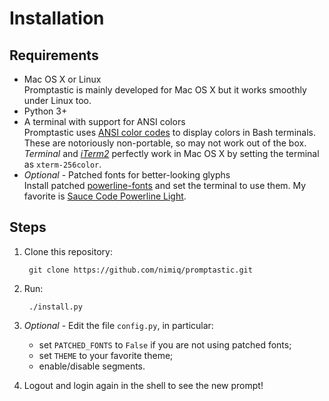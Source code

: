 Installation
============

Requirements
------------
- Mac OS X or Linux  
Promptastic is mainly developed for Mac OS X but it works smoothly under Linux too.
- Python 3+  
- A terminal with support for ANSI colors  
Promptastic uses [ANSI color codes](http://en.wikipedia.org/wiki/ANSI_escape_code)
to display colors in Bash terminals. These are notoriously non-portable, so may not work 
out of the box. *Terminal* and [*iTerm2*](http://iterm2.com) perfectly work in Mac OS X
by setting the terminal as `xterm-256color`.
- *Optional* - Patched fonts for better-looking glyphs  
Install patched [powerline-fonts](https://github.com/Lokaltog/powerline-fonts) and set the 
terminal to use them. My favorite is
[Sauce Code Powerline Light](https://github.com/Lokaltog/powerline-fonts/tree/master/SourceCodePro).

Steps
-----
1. Clone this repository:

        git clone https://github.com/nimiq/promptastic.git
2. Run:

        ./install.py
3. *Optional* - Edit the file `config.py`, in particular:
    - set `PATCHED_FONTS` to `False` if you are not using patched fonts;
    - set `THEME` to your favorite theme;
    - enable/disable segments.
4. Logout and login again in the shell to see the new prompt!